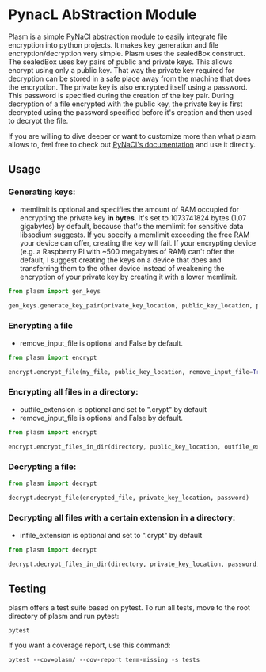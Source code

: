 # PynacL AbStraction Module

Plasm is a simple [PyNaCl](https://github.com/pyca/pynacl) abstraction module to easily integrate file encryption into python projects. It makes key generation and file encryption/decryption very simple.
Plasm uses the sealedBox construct. The sealedBox uses key pairs of public and private keys. This allows encrypt using only a public key. That way the private key required for decryption can be stored in a safe place away from the machine that does the encryption. The private key is also encrypted itself using a password. This password is specified during the creation of the key pair. During decryption of a file encrypted with the public key, the private key is first decrypted using the password specified before it's creation and then used to decrypt the file.

If you are willing to dive deeper or want to customize more than what plasm allows to, feel free to check out [PyNaCl's documentation](https://pynacl.readthedocs.io/) and use it directly.

## Usage

### Generating keys:
* memlimit is optional and specifies the amount of RAM occupied for encrypting the private key **in bytes**. It's set to 1073741824 bytes (1,07 gigabytes) by default, because that's the memlimit for sensitive data libsodium suggests.
If you specify a memlimit exceeding the free RAM your device can offer, creating the key will fail. If your encrypting device (e.g. a Raspberry Pi with ~500 megabytes of RAM) can't offer the default, I suggest creating the keys on a device that does and transferring them to the other device instead of weakening the encryption of your private key by creating it with a lower memlimit.

```python
from plasm import gen_keys

gen_keys.generate_key_pair(private_key_location, public_key_location, password, memlimit=1073741824)
```

### Encrypting a file
* remove_input_file is optional and False by default.

```python
from plasm import encrypt

encrypt.encrypt_file(my_file, public_key_location, remove_input_file=True)
```

### Encrypting all files in a directory:
* outfile_extension is optional and set to ".crypt" by default
* remove_input_file is optional and False by default.

```python
from plasm import encrypt

encrypt.encrypt_files_in_dir(directory, public_key_location, outfile_extension=".crypt", remove_input_file=False):
```

### Decrypting a file:
```python
from plasm import decrypt

decrypt.decrypt_file(encrypted_file, private_key_location, password)
```

### Decrypting all files with a certain extension in a directory:
* infile_extension is optional and set to ".crypt" by default

```python
from plasm import decrypt

decrypt.decrypt_files_in_dir(directory, private_key_location, password, infile_extension=".crypt"):
```

## Testing
plasm offers a test suite based on pytest.
To run all tests, move to the root directory of plasm and run pytest:

```
pytest
```

If you want a coverage report, use this command:

```
pytest --cov=plasm/ --cov-report term-missing -s tests
```
